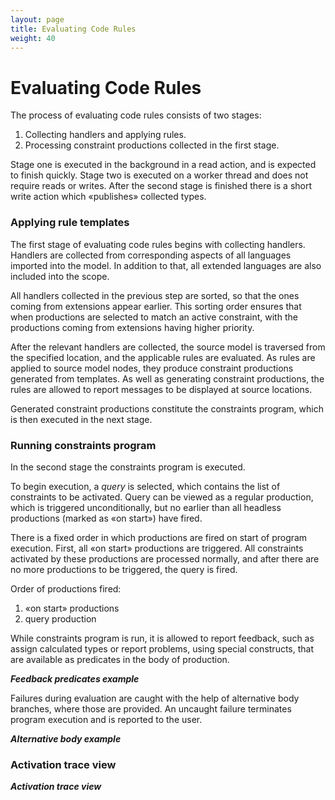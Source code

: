 ```yaml
---
layout: page
title: Evaluating Code Rules
weight: 40
---
```


# Evaluating Code Rules

The process of evaluating code rules consists of two stages:

1. Collecting handlers and applying rules.
2. Processing constraint productions collected in the first stage.

Stage one is executed in the background in a read action, and is expected to finish quickly. Stage two is executed on a worker thread and does not require reads or writes. After the second stage is finished there is a short write action which «publishes» collected types. 

### Applying rule templates

The first stage of evaluating code rules begins with collecting handlers. Handlers are collected from corresponding aspects of all languages imported into the model. In addition to that, all extended languages are also included into the scope. 

All handlers collected in the previous step are sorted, so that the ones coming from extensions appear earlier. This sorting order ensures that when productions are selected to match an active constraint, with the productions coming from extensions having higher priority. 

After the relevant handlers are collected, the source model is traversed from the specified location, and the applicable rules are evaluated. As rules are applied to source model nodes, they produce constraint productions generated from templates. As well as generating constraint productions, the rules are allowed to report messages to be displayed at source locations.

Generated constraint productions constitute the constraints program, which is then executed in the next stage.

### Running constraints program

In the second stage the constraints program is executed. 

To begin execution, a *query* is selected, which contains the list of constraints to be activated. Query can be viewed as a regular production, which is triggered unconditionally, but no earlier than all headless productions (marked as «on start») have fired.

There is a fixed order in which productions are fired on start of program execution. First, all «on start» productions are triggered. All constraints activated by these productions are processed normally, and after there are no more productions to be triggered, the query is fired. 

Order of productions fired:
1. «on start» productions
2. query production

While constraints program is run, it is allowed to report feedback, such as assign calculated types or report problems, using special constructs, that are available as predicates in the body of production.

***Feedback predicates example***

Failures during evaluation are caught with the help of alternative body branches, where those are provided. An uncaught failure terminates program execution and is reported to the user.

***Alternative body example***

### Activation trace view

***Activation trace view***
